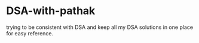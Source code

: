# DSA-with-pathak
trying to be consistent with DSA and keep all my DSA solutions in one place for easy reference.
